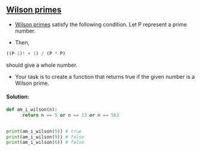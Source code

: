 ## [Wilson primes](https://www.codewars.com/kata/55dc4520094bbaf50e0000cb)

- [Wilson primes](https://en.wikipedia.org/wiki/Wilson_prime) satisfy the following condition. Let P represent a prime number.

- Then,

```js
((P-1)! + 1) / (P * P)
```

should give a whole number.

- Your task is to create a function that returns true if the given number is a Wilson prime.

#### Solution:

```python
def am_i_wilson(n):
      return n == 5 or n == 13 or n == 563


print(am_i_wilson(5)) # true
print(am_i_wilson(9)) # false
print(am_i_wilson(6)) # false
```
